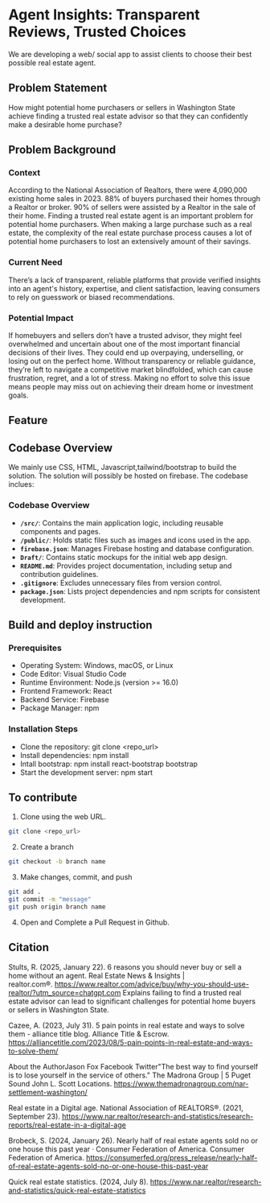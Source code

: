 # Agent Insights: Transparent Reviews, Trusted Choices
We are developing a web/ social app to assist clients to choose their best possible real estate agent.

## Problem Statement
How might potential home purchasers or sellers in Washington State achieve finding a trusted real estate advisor 
so that they can confidently make a desirable home purchase?

## Problem Background
### Context
According to the National Association of Realtors, there were 4,090,000 existing home sales in 2023. 88% of buyers purchased their homes through a Realtor or broker. 90% of sellers were assisted by a Realtor in the sale of their home. Finding a trusted real estate agent is an important problem for potential home purchasers. When making a large purchase such as a real estate, the complexity of the real estate purchase process causes a lot of potential home purchasers to lost an extensively amount of their savings.

### Current Need
There’s a lack of transparent, reliable platforms that provide verified insights into an agent's history, expertise, and client satisfaction, leaving consumers to rely on guesswork or biased recommendations.

### Potential Impact
If homebuyers and sellers don’t have a trusted advisor, they might feel overwhelmed and uncertain about one of the most important financial decisions of their lives. They could end up overpaying, underselling, or losing out on the perfect home. Without transparency or reliable guidance, they’re left to navigate a competitive market blindfolded, which can cause frustration, regret, and a lot of stress. Making no effort to solve this issue means people may miss out on achieving their dream home or investment goals.

## Feature

## Codebase Overview
We mainly use CSS, HTML, Javascript,tailwind/bootstrap to build the solution. The solution will possibly be hosted on firebase.
The codebase inclues:
### Codebase Overview
- **`/src/`**: Contains the main application logic, including reusable components and pages.
- **`/public/`**: Holds static files such as images and icons used in the app.
- **`firebase.json`**: Manages Firebase hosting and database configuration.
- **`Draft/`**: Contains static mockups for the initial web app design.
- **`README.md`**: Provides project documentation, including setup and contribution guidelines.
- **`.gitignore`**: Excludes unnecessary files from version control.
- **`package.json`**: Lists project dependencies and npm scripts for consistent development.


## Build and deploy instruction
### Prerequisites
- Operating System: Windows, macOS, or Linux
- Code Editor: Visual Studio Code
- Runtime Environment: Node.js (version >= 16.0)
- Frontend Framework: React
- Backend Service: Firebase
- Package Manager: npm

### Installation Steps
- Clone the repository: git clone <repo_url>
- Install dependencies: npm install
- Intall bootstrap: npm install react-bootstrap bootstrap
- Start the development server: npm start
  
## To contribute
1. Clone using the web URL.
```bash
git clone <repo_url>
```
2. Create a branch
```bash
git checkout -b branch name
```
3. Make changes, commit, and push
```bash
git add . 
git commit -m "message"
git push origin branch name
```
4. Open and Complete a Pull Request in Github.



## Citation
Stults, R. (2025, January 22). 6 reasons you should never buy or sell a home without an agent. Real Estate News & Insights | realtor.com®. https://www.realtor.com/advice/buy/why-you-should-use-realtor/?utm_source=chatgpt.com
Explains failing to find a trusted real estate advisor can lead to significant challenges for potential home buyers or sellers in Washington State.

Cazee, A. (2023, July 31). 5 pain points in real estate and ways to solve them - alliance title blog. Alliance Title & Escrow. https://alliancetitle.com/2023/08/5-pain-points-in-real-estate-and-ways-to-solve-them/

About the AuthorJason Fox Facebook Twitter"The best way to find yourself is to lose yourself in the service of others."  The Madrona Group | 5 Puget Sound John L. Scott Locations. https://www.themadronagroup.com/nar-settlement-washington/

Real estate in a Digital age. National Association of REALTORS®. (2021, September 23). https://www.nar.realtor/research-and-statistics/research-reports/real-estate-in-a-digital-age

Brobeck, S. (2024, January 26). Nearly half of real estate agents sold no or one house this past year · Consumer Federation of America. Consumer Federation of America. https://consumerfed.org/press_release/nearly-half-of-real-estate-agents-sold-no-or-one-house-this-past-year

Quick real estate statistics. (2024, July 8). https://www.nar.realtor/research-and-statistics/quick-real-estate-statistics
